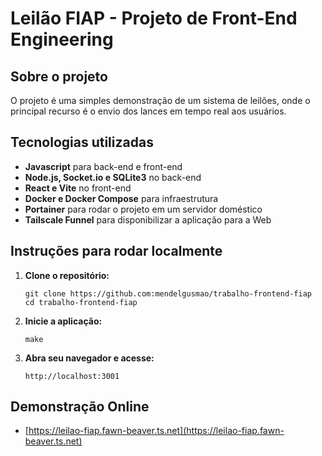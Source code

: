 # Leilão FIAP - Projeto de Front-End Engineering

## Sobre o projeto

O projeto é uma simples demonstração de um sistema de leilões, onde o principal recurso é o envio dos lances em tempo real aos usuários.

## Tecnologias utilizadas

- **Javascript** para back-end e front-end
- **Node.js, Socket.io e SQLite3** no back-end
- **React e Vite** no front-end
- **Docker e Docker Compose** para infraestrutura
- **Portainer** para rodar o projeto em um servidor doméstico
- **Tailscale Funnel** para disponibilizar a aplicação para a Web

## Instruções para rodar localmente

1. **Clone o repositório:**

   ```
   git clone https://github.com:mendelgusmao/trabalho-frontend-fiap
   cd trabalho-frontend-fiap
   ```

2. **Inicie a aplicação:**

   ```
   make
   ```

3. **Abra seu navegador e acesse:**
   ```
   http://localhost:3001
   ```

## Demonstração Online

- [https://leilao-fiap.fawn-beaver.ts.net](https://leilao-fiap.fawn-beaver.ts.net)
